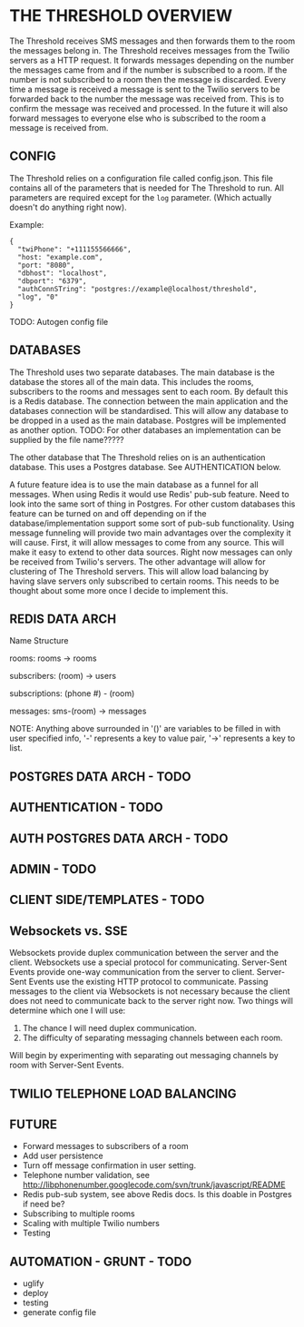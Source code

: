 THE THRESHOLD OVERVIEW
======================

The Threshold receives SMS messages and then forwards them to the room the messages belong in. The Threshold receives messages from the Twilio servers as a HTTP request. It forwards messages depending on the number the messages came from and if the number is subscribed to a room. If the number is not subscribed to a room then the message is discarded. Every time a message is received a message is sent to the Twilio servers to be forwarded back to the number the message was received from. This is to confirm the message was received and processed. In the future it will also forward messages to everyone else who is subscribed to the room a message is received from.

CONFIG
------

The Threshold relies on a configuration file called config.json. This file contains all of the parameters that is needed for The Threshold to run. All parameters are required except for the ``` log ``` parameter. (Which actually doesn't do anything right now).

Example:

```
{
  "twiPhone": "+111155566666",
  "host: "example.com",
  "port: "8080",
  "dbhost": "localhost",
  "dbport": "6379",
  "authConnSTring": "postgres://example@localhost/threshold",
  "log", "0"
}
```

TODO: Autogen config file

DATABASES
---------

The Threshold uses two separate databases. The main database is the database the stores all of the main data. This includes the rooms, subscribers to the rooms and messages sent to each room. By default this is a Redis database. The connection between the main application and the databases connection will be standardised. This will allow any database to be dropped in a used as the main database. Postgres will be implemented as another option. TODO: For other databases an implementation can be supplied by the file name?????

The other database that The Threshold relies on is an authentication database. This uses a Postgres database. See AUTHENTICATION below. 

A future feature idea is to use the main database as a funnel for all messages. When using Redis it would use Redis' pub-sub feature. Need to look into the same sort of thing in Postgres. For other custom databases this feature can be turned on and off depending on if the database/implementation support some sort of pub-sub functionality. Using message funneling will provide two main advantages over the complexity it will cause. First, it will allow messages to come from any source. This will make it easy to extend to other data sources. Right now messages can only be received from Twilio's servers. The other advantage will allow for clustering of The Threshold servers. This will allow load balancing by having slave servers only subscribed to certain rooms. This needs to be thought about some more once I decide to implement this.

REDIS DATA ARCH
---------------

Name           Structure 

rooms:         rooms -> rooms

subscribers:   (room) -> users 

subscriptions: (phone #) - (room)

messages:      sms-(room) -> messages

NOTE: Anything above surrounded in '()' are variables to be filled in with user specified info, '-' represents a key to value pair, '->' represents a key to list.

POSTGRES DATA ARCH - TODO
-------------------------

AUTHENTICATION - TODO
---------------------

AUTH POSTGRES DATA ARCH - TODO
------------------------------

ADMIN - TODO
------------

CLIENT SIDE/TEMPLATES - TODO
----------------------------

Websockets vs. SSE
------------------

Websockets provide duplex communication between the server and the client. Websockets use a special protocol for communicating. Server-Sent Events provide one-way communication from the server to client. Server-Sent Events use the existing HTTP protocol to communicate. Passing messages to the client via Websockets is not necessary because the client does not need to communicate back to the server right now. Two things will determine which one I will use:

1. The chance I will need duplex communication.
2. The difficulty of separating messaging channels between each room.

Will begin by experimenting with separating out messaging channels by room with Server-Sent Events.

TWILIO TELEPHONE LOAD BALANCING
-------------------------------

FUTURE
------

* Forward messages to subscribers of a room
* Add user persistence 
* Turn off message confirmation in user setting.
* Telephone number validation, see http://libphonenumber.googlecode.com/svn/trunk/javascript/README
* Redis pub-sub system, see above Redis docs. Is this doable in Postgres if need be?
* Subscribing to multiple rooms 
* Scaling with multiple Twilio numbers
* Testing

AUTOMATION - GRUNT - TODO
-------------------------

* uglify
* deploy
* testing
* generate config file
